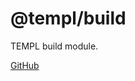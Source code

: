 # @templ/build

TEMPL build module.

[GitHub](https://github.com/rjoydip/templ/tree/main/packages/build)